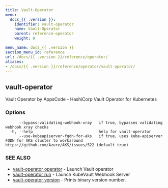 ```yaml
---
title: Vault-Operator
menu:
  docs_{{ .version }}:
    identifier: vault-operator
    name: Vault-Operator
    parent: reference-operator
    weight: 0

menu_name: docs_{{ .version }}
section_menu_id: reference
url: /docs/{{ .version }}/reference/operator/
aliases:
- /docs/{{ .version }}/reference/operator/vault-operator/
---
```

## vault-operator

Vault Operator by AppsCode - HashiCorp Vault Operator for Kubernetes

### Options

```
      --bypass-validating-webhook-xray   if true, bypasses validating webhook xray checks
  -h, --help                             help for vault-operator
      --use-kubeapiserver-fqdn-for-aks   if true, uses kube-apiserver FQDN for AKS cluster to workaround https://github.com/Azure/AKS/issues/522 (default true)
```

### SEE ALSO

* [vault-operator operator](/docs/reference/operator/vault-operator_operator.md)	 - Launch Vault operator
* [vault-operator run](/docs/reference/operator/vault-operator_run.md)	 - Launch KubeVault Webhook Server
* [vault-operator version](/docs/reference/operator/vault-operator_version.md)	 - Prints binary version number.

